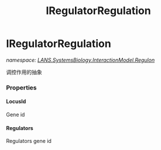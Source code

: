 ﻿---
title: IRegulatorRegulation
---

# IRegulatorRegulation
_namespace: [LANS.SystemsBiology.InteractionModel.Regulon](N-LANS.SystemsBiology.InteractionModel.Regulon.html)_

调控作用的抽象




### Properties

#### LocusId
Gene id
#### Regulators
Regulators gene id
